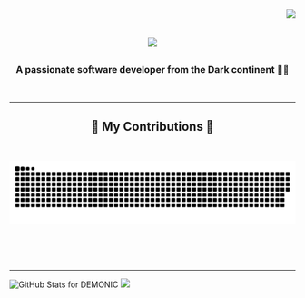 <img align="right" src="https://visitor-badge.laobi.icu/badge?page_id=illumi666ya.illumi666ya" />

<h1 align="center">
    <img src="https://readme-typing-svg.herokuapp.com/?font=Righteous&size=35&center=true&vCenter=true&width=500&height=70&duration=4000&lines=Hi+There!+👋;+I'm+ILLUMI!;" />
</h1>

<h3 align="center">A passionate software developer from the Dark continent 🏴‍☠️</h3>

<br/>
<hr/>

<div align="center">
  <h2>🐍 My Contributions 🐍</h2>
  <br>
  
![snake_gif](https://github.com/illumi666ya/illumi666ya/blob/output/only-svg/github-contribution-grid-snake-dark.svg)

<br/><br/><br/>
</div>

<hr/>
<img src="https://github-readme-stats.vercel.app/api?username=illumi666ya&show_icons=true&include_all_commits=true&count_private=true&theme=nightowl&layout=compact" alt="GitHub Stats for DEMONIC" width="400">  <img src="https://github-readme-streak-stats.herokuapp.com?user=illumi666ya&theme=nightowl" width="423">
